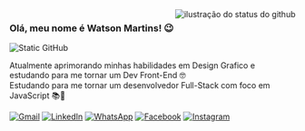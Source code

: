 <img align='right' src="https://github-readme-stats.vercel.app/api?username=watsonmartins&show_icons=true&title_color=783c00&text_color=af552e&icon_color=783c00&bg_color=f8efd4&cache_seconds=2300" alt="ilustração do status do github">

### Olá, meu nome é Watson Martins! 😉

<img src="https://img.shields.io/static/v1?label=Overview&message=WATSONMARTINS&color=f8efd4&style=for-the-badge&logo=GitHub" alt="Static GitHub">

<p>Atualmente aprimorando minhas habilidades em Design Grafico e estudando para me tornar um Dev Front-End 🤓<br/> Estudando para me tornar um desenvolvedor Full-Stack com foco em JavaScript 📚🥰</p>

<p align="left">
  <a href="#" title="Gmail">
  <img src="https://img.shields.io/badge/-Gmail-FF0000?style=flat-square&labelColor=FF0000&logo=gmail&logoColor=white&link=watson.ryzen@gmail.com" alt="Gmail"/></a>
  <a href="#" title="LinkedIn">
  <img src="https://img.shields.io/badge/-Linkedin-0e76a8?style=flat-square&logo=Linkedin&logoColor=white&link=https://www.linkedin.com/in/watson-martins/" alt="LinkedIn"/></a>
  <a href="#" title="WhatsApp">
  <img src="https://img.shields.io/badge/-WhatsApp-25d366?style=flat-square&labelColor=25d366&logo=whatsapp&logoColor=white&link=https://w.app/watsonmartins" alt="WhatsApp"/></a>
  <a href="#" title="Facebook">
  <img src="https://img.shields.io/badge/-Facebook-3b5998?style=flat-square&labelColor=3b5998&logo=facebook&logoColor=white&link=https://www.facebook.com/watson.martins" alt="Facebook"/></a>
  <a href="#" title="Instagram">
  <img src="https://img.shields.io/badge/-Instagram-DF0174?style=flat-square&labelColor=DF0174&logo=instagram&logoColor=white&link=https://www.instagram.com/watson.ryzen/" alt="Instagram"/></a>
</p>
